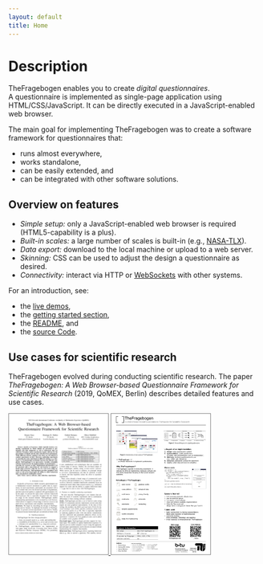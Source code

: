 ```yaml
---
layout: default
title: Home
---
```


Description
===
TheFragebogen enables you to create _digital questionnaires_.  
A questionnaire is implemented as single-page application using HTML/CSS/JavaScript.
It can be directly executed in a JavaScript-enabled web browser.

The main goal for implementing TheFragebogen was to create a software framework for questionnaires that:
* runs almost everywhere,
* works standalone,
* can be easily extended, and
* can be integrated with other software solutions.

Overview on features
--
* _Simple setup:_ only a JavaScript-enabled web browser is required (HTML5-capability is a plus).
* _Built-in scales:_ a large number of scales is built-in (e.g., [NASA-TLX](https://en.wikipedia.org/wiki/NASA-TLX)).
* _Data export:_ download to the local machine or upload to a web server.
* _Skinning:_ CSS can be used to adjust the design a questionnaire as desired.
* _Connectivity:_ interact via HTTP or [WebSockets](https://en.wikipedia.org/wiki/WebSocket) with other systems.

For an introduction, see:
* the [live demos](demo/),
* the [getting started section](gettingstarted/),
* the [README](https://github.com/TheFragebogen/TheFragebogen/blob/master/README.md), and
* the [source Code](https://github.com/TheFragebogen/TheFragebogen/).

Use cases for scientific research
---
TheFragebogen evolved during conducting scientific research.
The paper _TheFragebogen: A Web Browser-based Questionnaire Framework for Scientific Research_ (2019, QoMEX, Berlin) describes detailed features and use cases.

<p>
  <a href="static/paper/2019-guse-et-al-qomex.pdf">
  <img src="static/paper/2019-guse-et-al-qomex.png" alt="Paper: 2019-QoMEX" style="height: 20em; border: 1px solid gray;">
  </a>
  <a href="static/paper/2019-guse-et-al-qomex-poster.pdf">
    <img src="static/paper/2019-guse-et-al-qomex-poster.png" alt="Poster: 2019-QoMEX" style="height: 20em; border: 1px solid gray;">
  </a>
</p>
